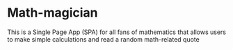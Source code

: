 # Math-magician
This is a Single Page App (SPA) for all fans of mathematics that allows users to make simple calculations and read a random math-related quote
